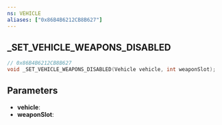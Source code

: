 ```yaml
---
ns: VEHICLE
aliases: ["0x86B4B6212CB8B627"]
---
```

## _SET_VEHICLE_WEAPONS_DISABLED

```c
// 0x86B4B6212CB8B627
void _SET_VEHICLE_WEAPONS_DISABLED(Vehicle vehicle, int weaponSlot);
```

## Parameters
* **vehicle**: 
* **weaponSlot**: 

